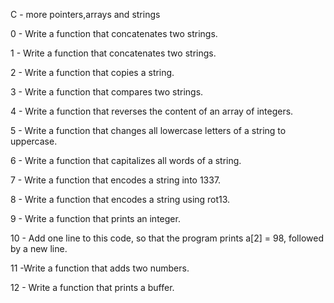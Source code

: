 C - more pointers,arrays and strings

0 - Write a function that concatenates two strings.

1 - Write a function that concatenates two strings.

2 - Write a function that copies a string.

3 - Write a function that compares two strings.

4 - Write a function that reverses the content of an array of integers.

5 - Write a function that changes all lowercase letters of a string to uppercase.

6 - Write a function that capitalizes all words of a string.

7 - Write a function that encodes a string into 1337.

8 - Write a function that encodes a string using rot13.

9 - Write a function that prints an integer.

10 - Add one line to this code, so that the program prints a[2] = 98, followed by a new line.

11 -Write a function that adds two numbers.

12 - Write a function that prints a buffer.
